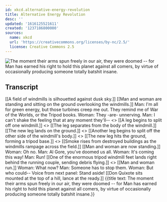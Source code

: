 ```yaml
---
id: xkcd.alternative-energy-revolution
title: Alternative Energy Revolution
desc: ''
updated: '1616125521611'
created: '1237186800000'
sources:
  name: xkcd
  url: 'https://creativecommons.org/licenses/by-nc/2.5/'
  license: Creative Commons 2.5
---
```

![The moment their arms spun freely in our air, they were doomed -- for Man has earned his right to hold this planet against all comers, by virtue of occasionally producing someone totally batshit insane.](https://imgs.xkcd.com/comics/alternative_energy_revolution.jpg)

## Transcript
[[A field of windmills is silhouetted against dusk sky.]]
[[Man and woman are standing and sitting on the ground overlooking the windmills.]]
Man: I'm all for green energy, but those turbines creep me out. They remind me of War of the Worlds, or the Tripod books.
Woman: They -are- unnerving.
Man: I can't shake the feeling that at any moment they'll--
<<RUMBLE>>
[[A leg begins to split off one windmill.]]
<<crack>>
[[The leg separates from the body of the windmill.]]
[[The new leg lands on the ground.]]
<<BOOM>>
[[Another leg begins to split off the other side of the windmill's body.]]
<<crack>>
[[The new leg hits the ground, forming a tripod base.]]
<<BOOM>>
[[Smoke rises from destroyed buildings as the windmills rampage across the field.]]
[[Man and woman are now standing.]]
Woman: Oh no.
Man: Al Gore, you've doomed us all.
Woman: It's coming this way!
Man: Run!
[[One of the enormous tripod windmill feet lands right behind the running couple, sending debris flying.]]
<<BOOM>>
[[Man and woman run.]]
Woman: What now?
Man: Someone has to stop them.
Woman: But who could--
Voice from next panel: Stand aside!
[[Don Quixote sits mounted at the top of a hill, lance at the ready.]]
{{title text: The moment their arms spun freely in our air, they were doomed -- for Man has earned his right to hold this planet against all comers, by virtue of occasionally producing someone totally batshit insane.}}
